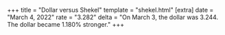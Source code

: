 +++
title = "Dollar versus Shekel"
template = "shekel.html"
[extra]
date = "March  4, 2022"
rate = "3.282"
delta = "On March  3, the dollar was 3.244. The dollar became 1.180% stronger."
+++
